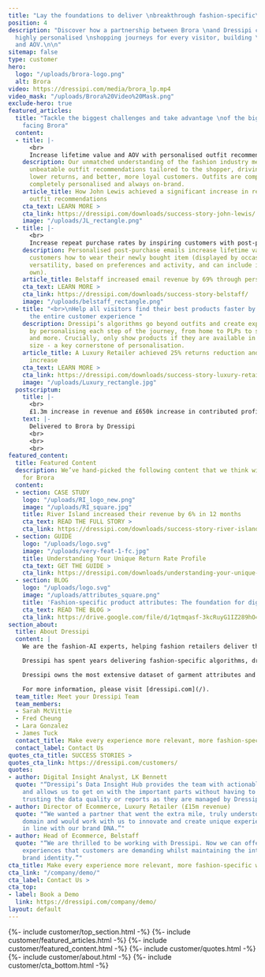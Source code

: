 ```yaml
---
title: "Lay the foundations to deliver \nbreakthrough fashion-specific\nshopping experiences."
position: 4
description: "Discover how a partnership between Brora \nand Dressipi can deliver
  highly personalised \nshopping journeys for every visitor, building \nlifetime value
  and AOV.\n\n"
sitemap: false
type: customer
hero:
  logo: "/uploads/brora-logo.png"
  alt: Brora
video: https://dressipi.com/media/brora_lp.mp4
video_mask: "/uploads/Brora%20Video%20Mask.png"
exclude-hero: true
featured_articles:
  title: "Tackle the biggest challenges and take advantage \nof the biggest opportunities
    facing Brora"
  content:
  - title: |-
      <br>
      Increase lifetime value and AOV with personalised outfit recommendations
    description: Our unmatched understanding of the fashion industry means we offer
      unbeatable outfit recommendations tailored to the shopper, driving higher conversion,
      lower returns, and better, more loyal customers. Outfits are completely automated,
      completely personalised and always on-brand.
    article_title: How John Lewis achieved a significant increase in revenue with
      outfit recommendations
    cta_text: LEARN MORE >
    cta_link: https://dressipi.com/downloads/success-story-john-lewis/
    image: "/uploads/JL_rectangle.png"
  - title: |-
      <br>
      Increase repeat purchase rates by inspiring customers with post-purchase emails
    description: Personalised post-purchase emails increase lifetime value by showing
      customers how to wear their newly bought item (displayed by occasion to show
      versatility, based on preferences and activity, and can include items they already
      own).
    article_title: Belstaff increased email revenue by 69% through personalised recommendations
    cta_text: LEARN MORE >
    cta_link: https://dressipi.com/downloads/success-story-belstaff/
    image: "/uploads/belstaff_rectangle.png"
  - title: "<br>\nHelp all visitors find their best products faster by personalising
      the entire customer experience "
    description: Dressipi’s algorithms go beyond outfits and create exponential value
      by personalising each step of the journey, from home to PLPs to similar items
      and more. Crucially, only show products if they are available in the customer's
      size - a key cornerstone of personalisation.
    article_title: A Luxury Retailer achieved 25% returns reduction and 11% conversion
      increase
    cta_text: LEARN MORE >
    cta_link: https://dressipi.com/downloads/success-story-luxury-retailer/
    image: "/uploads/Luxury_rectangle.jpg"
  postscriptum:
    title: |-
      <br>
      £1.3m increase in revenue and £650k increase in contributed profit
    text: |-
      Delivered to Brora by Dressipi
      <br>
      <br>
      <br>
featured_content:
  title: Featured Content
  description: We’ve hand-picked the following content that we think will be relevant
    for Brora
  content:
  - section: CASE STUDY
    logo: "/uploads/RI_logo_new.png"
    image: "/uploads/RI_square.jpg"
    title: River Island increased their revenue by 6% in 12 months
    cta_text: READ THE FULL STORY >
    cta_link: https://dressipi.com/downloads/success-story-river-island/
  - section: GUIDE
    logo: "/uploads/logo.svg"
    image: "/uploads/very-feat-1-fc.jpg"
    title: Understanding Your Unique Return Rate Profile
    cta_text: GET THE GUIDE >
    cta_link: https://dressipi.com/downloads/understanding-your-unique-return-rate-profile-whitepaper/
  - section: BLOG
    logo: "/uploads/logo.svg"
    image: "/uploads/attributes_square.png"
    title: 'Fashion-specific product attributes: The foundation for digital transformation'
    cta_text: READ THE BLOG >
    cta_link: https://drive.google.com/file/d/1qtmqasf-3kcRuyG1IZ289hO4OR6WE5gN/view
section_about:
  title: About Dressipi
  content: |
    We are the fashion-AI experts, helping fashion retailers deliver the relevant products & inspiration their customers deserve, across every part of the shopper journey.

    Dressipi has spent years delivering fashion-specific algorithms, drawing on the expertise of some of the industry’s top stylists and experts.

    Dressipi owns the most extensive dataset of garment attributes and fashion-specific customer preferences. Our ability to ingest, cleanse, and augment huge quantities of data from various sources, in real-time, is at the heart of our platform.

    For more information, please visit [dressipi.com](/).
  team_title: Meet your Dressipi Team
  team_members:
  - Sarah McVittie
  - Fred Cheung
  - Lara Gonzalez
  - James Tuck
  contact_title: Make every experience more relevant, more fashion-specific with Dressipi
  contact_label: Contact Us
quotes_cta_title: SUCCESS STORIES >
quotes_cta_link: https://dressipi.com/customers/
quotes:
- author: Digital Insight Analyst, LK Bennett
  quote: "“Dressipi’s Data Insight Hub provides the team with actionable insights
    and allows us to get on with the important parts without having to worry about
    trusting the data quality or reports as they are managed by Dressipi.”"
- author: Director of Ecommerce, Luxury Retailer (£15m revenue)
  quote: "“We wanted a partner that went the extra mile, truly understood the fashion
    domain and would work with us to innovate and create unique experiences that were
    in line with our brand DNA.”"
- author: Head of Ecommerce, Belstaff
  quote: "“We are thrilled to be working with Dressipi. Now we can offer the shopping
    experiences that customers are demanding whilst maintaining the integrity of our
    brand identity.”"
cta_title: Make every experience more relevant, more fashion-specific with Dressipi
cta_link: "/company/demo/"
cta_label: Contact Us >
cta_top:
- label: Book a Demo
  link: https://dressipi.com/company/demo/
layout: default
---
```


{%- include customer/top_section.html -%}
{%- include customer/featured_articles.html -%}
{%- include customer/featured_content.html -%}
{%- include customer/quotes.html -%}
{%- include customer/about.html -%}
{%- include customer/cta_bottom.html -%}